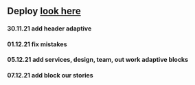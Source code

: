 ## Deploy [look here](https://andrewhelix.github.io/TMS-Adaprive/)

#### 30.11.21 add header adaptive
#### 01.12.21 fix mistakes
#### 05.12.21 add services, design, team, out work adaptive blocks  
#### 07.12.21 add block our stories